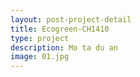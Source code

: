 ```yaml
---
layout: post-project-detail
title: Ecogreen-CH1410
type: project
description: Mo ta du an
image: 01.jpg 
---
```

